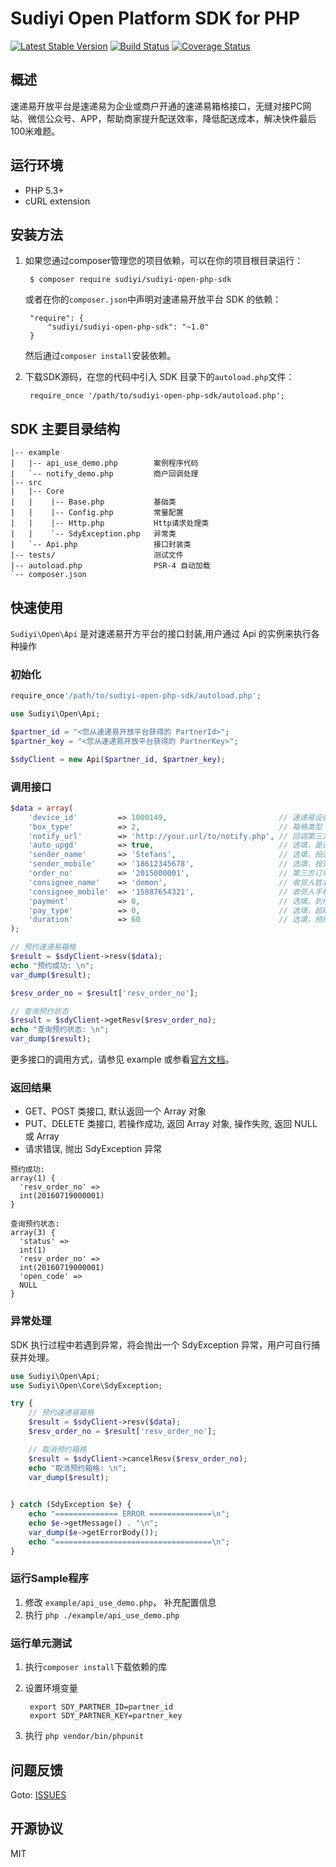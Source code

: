 # Sudiyi Open Platform SDK for PHP

[![Latest Stable Version](https://poser.pugx.org/sudiyi/sudiyi-open-php-sdk/version)](https://packagist.org/packages/sudiyi/sudiyi-open-php-sdk)
[![Build Status](https://travis-ci.org/sudiyi/sudiyi-open-php-sdk.svg?branch=master)](https://travis-ci.org/sudiyi/sudiyi-open-php-sdk)
[![Coverage Status](https://coveralls.io/repos/github/sudiyi/sudiyi-open-php-sdk/badge.svg?branch=master)](https://coveralls.io/github/sudiyi/sudiyi-open-php-sdk?branch=master)

## 概述

速递易开放平台是速递易为企业或商户开通的速递易箱格接口，无缝对接PC网站、微信公众号、APP，帮助商家提升配送效率，降低配送成本，解决快件最后100米难题。

## 运行环境
- PHP 5.3+
- cURL extension

## 安装方法

1. 如果您通过composer管理您的项目依赖，可以在你的项目根目录运行：

        $ composer require sudiyi/sudiyi-open-php-sdk

   或者在你的`composer.json`中声明对速递易开放平台 SDK 的依赖：

        "require": {
            "sudiyi/sudiyi-open-php-sdk": "~1.0"
        }

   然后通过`composer install`安装依赖。

2. 下载SDK源码，在您的代码中引入 SDK 目录下的`autoload.php`文件：

        require_once '/path/to/sudiyi-open-php-sdk/autoload.php';

## SDK 主要目录结构

```
|-- example
|   |-- api_use_demo.php        案例程序代码
|   `-- notify_demo.php         商户回调处理
|-- src
|   |-- Core
|   |    |-- Base.php           基础类
|   |    |-- Config.php         常量配置
|   |    |-- Http.php           Http请求处理类
|   |    `-- SdyException.php   异常类
|   `-- Api.php                 接口封装类
|-- tests/                      测试文件
|-- autoload.php                PSR-4 自动加载                     
`-- composer.json
```

## 快速使用

`Sudiyi\Open\Api` 是对速递易开方平台的接口封装,用户通过 Api 的实例来执行各种操作

### 初始化

```php
require_once'/path/to/sudiyi-open-php-sdk/autoload.php';

use Sudiyi\Open\Api;

$partner_id = "<您从速递易开放平台获得的 PartnerId>";
$partner_key = "<您从速递易开放平台获得的 PartnerKey>";

$sdyClient = new Api($partner_id, $partner_key);
```

### 调用接口

```php
$data = array(
    'device_id'         => 1000149,                         // 速递易设备ID
    'box_type'          => 2,                               // 箱格类型 0:大箱 1:中箱 2:小箱 3:冰箱
    'notify_url'        => 'http://your.url/to/notify.php', // 回调第三方系统的地址
    'auto_upgd'         => true,                            // 选填，是否可以自动升箱
    'sender_name'       => 'Stefans',                       // 选填，投递人姓名
    'sender_mobile'     => '18612345678',                   // 选填，投递人手机
    'order_no'          => '2015000001',                    // 第三方订单号,即自己平台的订单号
    'consignee_name'    => 'demon',                         // 收货人姓名
    'consignee_mobile'  => '15887654321',                   // 收货人手机号
    'payment'           => 0,                               // 选填，到付金额，如果不是到付件则为0
    'pay_type'          => 0,                               // 选填，超期付费方式 0:快递柜付费 1:从商户账户扣除
    'duration'          => 60                               // 选填，预约时长，单位分钟，默认240分钟
);

// 预约速递易箱格
$result = $sdyClient->resv($data);
echo "预约成功: \n";
var_dump($result);

$resv_order_no = $result['resv_order_no'];

// 查询预约状态
$result = $sdyClient->getResv($resv_order_no);
echo "查询预约状态: \n";
var_dump($result);
```

更多接口的调用方式，请参见 example 或参看[官方文档](http://opendoc.sudiyi.cn/api.html)。

### 返回结果

 - GET、POST 类接口, 默认返回一个 Array 对象
 - PUT、DELETE 类接口, 若操作成功, 返回 Array 对象, 操作失败, 返回 NULL 或 Array
 - 请求错误, 抛出 SdyException 异常

```
预约成功: 
array(1) {
  'resv_order_no' =>
  int(20160719000001)
}

查询预约状态: 
array(3) {
  'status' =>
  int(1)
  'resv_order_no' =>
  int(20160719000001)
  'open_code' =>
  NULL
}
```

### 异常处理

SDK 执行过程中若遇到异常，将会抛出一个 SdyException 异常，用户可自行捕获并处理。

```php
use Sudiyi\Open\Api;
use Sudiyi\Open\Core\SdyException;

try {
    // 预约速递易箱格
    $result = $sdyClient->resv($data);
    $resv_order_no = $result['resv_order_no'];

    // 取消预约箱格
    $result = $sdyClient->cancelResv($resv_order_no);
    echo "取消预约箱格: \n";
    var_dump($result);
    

} catch (SdyException $e) {
    echo "============== ERROR ==============\n";
    echo $e->getMessage() . "\n";
    var_dump($e->getErrorBody());
    echo "===================================\n";
}
```

### 运行Sample程序

1. 修改 `example/api_use_demo.php`， 补充配置信息
2. 执行 `php ./example/api_use_demo.php`

### 运行单元测试

1. 执行`composer install`下载依赖的库
2. 设置环境变量

        export SDY_PARTNER_ID=partner_id
        export SDY_PARTNER_KEY=partner_key

3. 执行 `php vendor/bin/phpunit`

## 问题反馈

Goto: [ISSUES](https://github.com/sudiyi/sudiyi-open-php-sdk/issues)

## 开源协议

MIT



